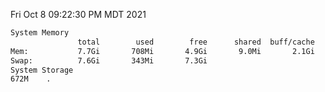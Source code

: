 Fri Oct  8 09:22:30 PM MDT 2021
```bash
System Memory
               total        used        free      shared  buff/cache   available
Mem:           7.7Gi       708Mi       4.9Gi       9.0Mi       2.1Gi       6.6Gi
Swap:          7.6Gi       343Mi       7.3Gi
System Storage
672M	.
```
